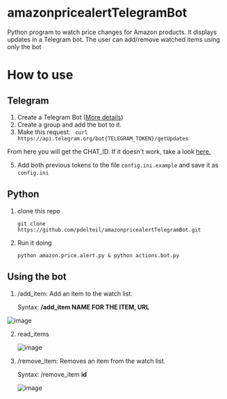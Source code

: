 # amazonpricealertTelegramBot
Python program to watch price changes for Amazon products. It displays updates in a Telegram bot. The user can add/remove watched items using only the bot

# How to use

## Telegram
1. Create a Telegram Bot ([More details](https://medium.com/@ManHay_Hong/how-to-create-a-telegram-bot-and-send-messages-with-python-4cf314d9fa3e))
2. Create a group and add the bot to it. 
3. Make this request:
   ` curl https://api.telegram.org/bot{TELEGRAM_TOKEN}/getUpdates`

From here you will get the CHAT_ID. If it doesn't work, take a look [here.](https://stackoverflow.com/questions/32423837/telegram-bot-how-to-get-a-group-chat-id)

5. Add both previous tokens to the file `config.ini.example` and save it as `config.ini`

## Python
1. clone this repo

   `git clone https://github.com/pdelteil/amazonpricealertTelegramBot.git`

2.  Run it doing
   
       `python amazon.price.alert.py & python actions.bot.py` 

## Using the bot 
1. /add_item: Add an item to the watch list.
 
   Syntax: **/add_item NAME FOR THE ITEM, URL**
   
![image](https://github.com/pdelteil/amazonpricealertTelegramBot/assets/20244863/b7184151-9a31-4a58-896e-dc11ec002ef7)

   
2. read_items

   ![image](https://github.com/pdelteil/amazonpricealertTelegramBot/assets/20244863/8febd8da-e745-4441-ac4c-dc2782fde773)

3. /remove_item: Removes an item from the watch list.

   Syntax: /remove_item **id**

   ![image](https://github.com/pdelteil/amazonpricealertTelegramBot/assets/20244863/caf7a50e-c8a7-427b-9de8-548e59f0a97a)

   
